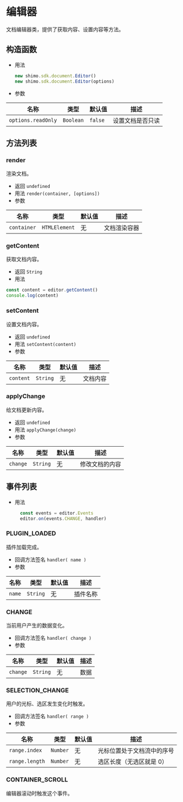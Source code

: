 # 编辑器

文档编辑器类，提供了获取内容、设置内容等方法。

## 构造函数

* 用法

  ```js
  new shimo.sdk.document.Editor()
  new shimo.sdk.document.Editor(options)
  ```

* 参数

| 名称               | 类型      | 默认值  | 描述             |
| ------------------ | --------- | ------- | ---------------- |
| `options.readOnly` | `Boolean` | `false` | 设置文档是否只读 |

## 方法列表

### render

渲染文档。

* 返回 `undefined`
* 用法 `render(container, [options])`
* 参数

| 名称                | 类型          | 默认值 | 描述         |
| ------------------- | ------------- | ------ | ------------ |
| `container`         | `HTMLElement`      | 无     | 文档渲染容器     |

### getContent

获取文档内容。

* 返回 `String`
* 用法

```js
const content = editor.getContent()
console.log(content)
```

### setContent

设置文档内容。

* 返回 `undefined`
* 用法 `setContent(content)`
* 参数

| 名称            | 类型     | 默认值 | 描述                      |
| --------------- | -------- | ------ | ------------------------- |
| `content`       | `String` | 无     | 文档内容                  |

### applyChange

给文档更新内容。

* 返回 `undefined`
* 用法 `applyChange(change)`
* 参数

| 名称            | 类型     | 默认值 | 描述                      |
| --------------- | -------- | ------ | ------------------------- |
| `change`       | `String` | 无     | 修改文档的内容                  |


## 事件列表

* 用法

  ```js
    const events = editor.Events
    editor.on(events.CHANGE, handler)
  ```

### PLUGIN_LOADED
  插件加载完成。

  * 回调方法签名 `handler( name )`
  * 参数

|名称|类型|默认值|描述|
| -- | -- | -- | -- |
| `name` | `String` | 无 | 插件名称 |

### CHANGE
  当前用户产生的数据变化。

  * 回调方法签名 `handler( change )`
  * 参数

|名称|类型|默认值|描述|
| -- | -- | -- | -- |
| `change` | `String` | 无 | 数据 |

### SELECTION_CHANGE
  用户的光标、选区发生变化时触发。

  * 回调方法签名 `handler( range )`
  * 参数

|名称|类型|默认值|描述|
| -- | -- | -- | -- |
| `range.index` | `Number` | 无 | 光标位置处于文档流中的序号 |
| `range.length` | `Number` | 无 | 选区长度（无选区就是 0） |

### CONTAINER_SCROLL
  编辑器滚动时触发这个事件。

